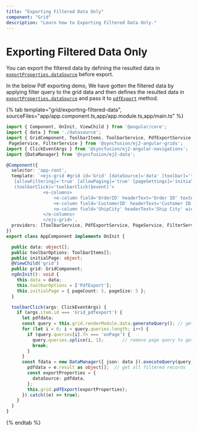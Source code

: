 ```yaml
---
title: "Exporting Filtered Data Only"
component: "Grid"
description: "Learn how to Exporting Filtered Data Only."
---
```


# Exporting Filtered Data Only

You can export the filtered data by defining the resulted data in [`exportProperties.dataSource`](../../api/grid/excelExportProperties/#datasource) before export.

In the below Pdf exporting demo, We have gotten the filtered data by applying filter query to the grid data and then defines the resulted data in [`exportProperties.dataSource`](../../api/grid/excelExportProperties/#datasource) and pass it to [`pdfExport`](../../api/grid/#pdfexport) method.

{% tab template="grid/exporting-filtered-data", sourceFiles="app/app.component.ts,app/app.module.ts,app/main.ts" %}

```typescript
import { Component, OnInit, ViewChild } from '@angular/core';
import { data } from './datasource';
import { GridComponent, ToolbarItems, ToolbarService, PdfExportService,
 PageService, FilterService } from '@syncfusion/ej2-angular-grids';
import { ClickEventArgs } from '@syncfusion/ej2-angular-navigations';
import {DataManager} from '@syncfusion/ej2-data';

@Component({
  selector: 'app-root',
  template: `<ejs-grid #grid id='Grid' [dataSource]='data' [toolbar]='toolbarOptions'
   [allowFiltering]='true' [allowPaging]='true' [pageSettings]='initialPage' [allowPdfExport]='true'
   (toolbarClick)='toolbarClick($event)'>
              <e-columns>
                  <e-column field='OrderID' headerText='Order ID' textAlign='Right' width=120></e-column>
                  <e-column field='CustomerID' headerText='Customer ID' width=150></e-column>
                  <e-column field='ShipCity' headerText='Ship City' width=150></e-column>
              </e-columns>
              </ejs-grid>`,
  providers: [ToolbarService, PdfExportService, PageService, FilterService]
})
export class AppComponent implements OnInit {

  public data: object[];
  public toolbarOptions: ToolbarItems[];
  public initialPage: object;
  @ViewChild('grid')
  public grid: GridComponent;
  ngOnInit(): void {
    this.data = data;
    this.toolbarOptions = ['PdfExport'];
    this.initialPage = { pageCount: 5, pageSize: 5 };
  }

  toolbarClick(args: ClickEventArgs) {
    if (args.item.id === 'Grid_pdfexport') {
      let pdfdata;
      const query = this.grid.renderModule.data.generateQuery(); // get grid corresponding query
      for (let i = 0; i < query.queries.length; i++) {
        if (query.queries[i].fn === 'onPage') {
          query.queries.splice(i, 1);       // remove page query to get all records
          break;
        }
      }
      const fdata = new DataManager({ json: data }).executeQuery(query).then((e: any) => {
        pdfdata = e.result as object[];  // get all filtered records
        const exportProperties = {
          dataSource: pdfdata,
        };
        this.grid.pdfExport(exportProperties);
      }).catch((e) => true);
    }
  }
}

```

{% endtab %}
